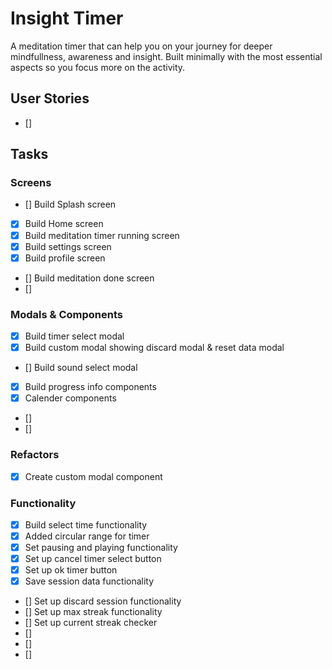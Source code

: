 # Insight Timer
A meditation timer that can help you on your journey for deeper mindfullness, awareness and insight. Built minimally with the most essential aspects so you focus more on the activity.

## User Stories
- []


## Tasks
### Screens
- [] Build Splash screen
- [X] Build Home screen
- [x] Build meditation timer running screen
- [x] Build settings screen
- [x] Build profile screen
- [] Build meditation done screen
- []

### Modals & Components
- [x] Build timer select modal
- [x] Build custom modal showing discard modal & reset data modal
- [] Build sound select modal
- [x] Build progress info components
- [x]  Calender components
- []
- []

### Refactors
- [x] Create custom modal component

### Functionality
- [x] Build select time functionality
- [x] Added circular range for timer
- [x] Set pausing and playing functionality
- [x] Set up cancel timer select button
- [x] Set up ok timer button
- [x] Save session data functionality
- [] Set up discard session functionality
- [] Set up max streak functionality
- [] Set up current streak checker
- [] 
- [] 
- [] 